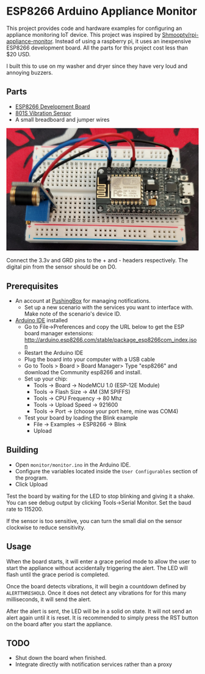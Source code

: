 # ESP8266 Arduino Appliance Monitor

This project provides code and hardware examples for configuring an appliance monitoring IoT device. This project was inspired by [Shmoopty/rpi-appliance-monitor](https://github.com/Shmoopty/rpi-appliance-monitor). Instead of using a raspberry pi, it uses an inexpensive ESP8266 development board. All the parts for this project cost less than $20 USD.

I built this to use on my washer and dryer since they have very loud and annoying buzzers.

## Parts

- [ESP8266 Development Board](https://smile.amazon.com/dp/B081CSJV2V?ref=ppx_yo2ov_dt_b_product_details&th=1)
- [801S Vibration Sensor](https://smile.amazon.com/dp/B00M1PN7PW?psc=1&ref=ppx_yo2ov_dt_b_product_details)
- A small breadboard and jumper wires

![board](assets/board.jpg)

Connect the 3.3v and GRD pins to the + and - headers respectively. The digital pin from the sensor should be on D0.

## Prerequisites

- An account at [PushingBox](https://www.pushingbox.com/index.php) for managing notifications.
  - Set up a new scenario with the services you want to interface with. Make note of the scenario's device ID.
- [Arduino IDE](https://www.arduino.cc/en/software) installed
  - Go to File->Preferences and copy the URL below to get the ESP board manager extensions: http://arduino.esp8266.com/stable/package_esp8266com_index.json
  - Restart the Arduino IDE
  - Plug the board into your computer with a USB cable
  - Go to Tools > Board > Board Manager> Type "esp8266" and download the Community esp8266 and install.
  - Set up your chip:
    - Tools -> Board -> NodeMCU 1.0 (ESP-12E Module)
    - Tools -> Flash Size -> 4M (3M SPIFFS)
    - Tools -> CPU Frequency -> 80 Mhz
    - Tools -> Upload Speed -> 921600
    - Tools -> Port -> (choose your port here, mine was COM4)
  - Test your board by loading the Blink example
    - File -> Examples -> ESP8266 -> Blink
    - Upload

## Building

- Open `monitor/monitor.ino` in the Arduino IDE.
- Configure the variables located inside the `User Configurables` section of the program.
- Click Upload

Test the board by waiting for the LED to stop blinking and giving it a shake. You can see debug output by clicking Tools->Serial Monitor. Set the baud rate to 115200.

If the sensor is too sensitive, you can turn the small dial on the sensor clockwise to reduce sensitivity.

## Usage

When the board starts, it will enter a grace period mode to allow the user to start the appliance without accidentally triggering the alert. The LED will flash until the grace period is completed.

Once the board detects vibrations, it will begin a countdown defined by `ALERTTHRESHOLD`. Once it does not detect any vibrations for for this many milliseconds, it will send the alert.

After the alert is sent, the LED will be in a solid on state. It will not send an alert again until it is reset. It is recommended to simply press the RST button on the board after you start the appliance.

## TODO

- Shut down the board when finished.
- Integrate directly with notification services rather than a proxy